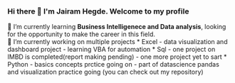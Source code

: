 ### Hi there 👋 I'm Jairam Hegde. Welcome to my profile
🌱 I’m currently learning <b>Business Intelligenece and Data analysis</b>, looking for the opportunity to make the career in this field. <br>
🔭 I’m currently working on multiple projects
            * Excel - data visualization and dashboard project
                    - learning VBA for automation
            * Sql   - one project on IMBD is completed(report making pending)
                    - one more project yet to sart
            * Python -  basics concepts prctice going on
                     - part of datascience pandas and visualization practice going (you can check out my repository)
<!--
**jairamshegde/jairamshegde** is a ✨ _special_ ✨ repository because its `README.md` (this file) appears on your GitHub profile.

Here are some ideas to get you started:

- 🔭 I’m currently working on ...
- 🌱 I’m currently learning ...
- 👯 I’m looking to collaborate on ...
- 🤔 I’m looking for help with ...
- 💬 Ask me about ...
- 📫 How to reach me: ...
- 😄 Pronouns: ...
- ⚡ Fun fact: ...
-->
